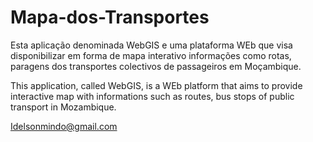 # Mapa-dos-Transportes

Esta aplicação denominada WebGIS e uma plataforma WEb que visa disponibilizar em forma de mapa interativo informações como rotas, paragens dos transportes colectivos de passageiros em Moçambique.

This application, called WebGIS, is a WEb platform that aims to provide interactive map with informations such as routes, bus stops of public transport in Mozambique.

Idelsonmindo@gmail.com

